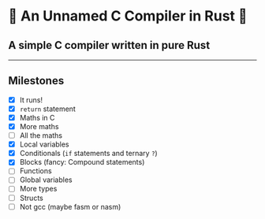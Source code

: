 # 🚀 An Unnamed C Compiler in Rust 🚀

## A simple C compiler written in pure Rust

---

## Milestones
- [x] It runs!
- [x] `return` statement
- [x] Maths in C
- [x] More maths
- [ ] All the maths
- [x] Local variables
- [x] Conditionals (`if` statements and ternary `?`)
- [x] Blocks (fancy: Compound statements)
- [ ] Functions
- [ ] Global variables
- [ ] More types
- [ ] Structs
- [ ] Not gcc (maybe fasm or nasm)

